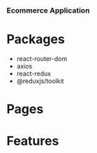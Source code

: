### Ecommerce Application 

# Packages
- react-router-dom 
- axios
- react-redux
- @reduxjs/toolkit

# Pages

# Features
